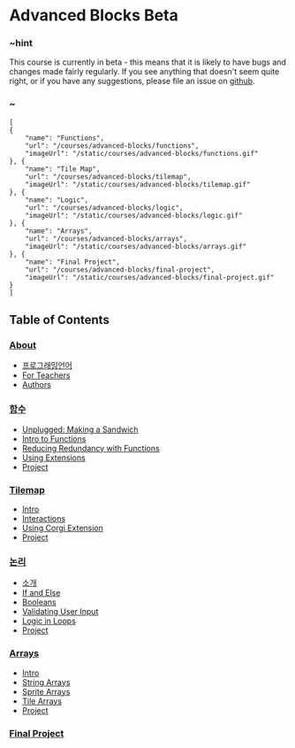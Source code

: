 # Advanced Blocks Beta

### ~hint

This course is currently in beta - this means that it is likely to have bugs and changes made fairly regularly. If you see anything that doesn't seem quite right, or if you have any suggestions, please file an issue on [github](github.com/microsoft/pxt-arcade).

### ~

```codecard
[
{
    "name": "Functions",
    "url": "/courses/advanced-blocks/functions",
    "imageUrl": "/static/courses/advanced-blocks/functions.gif"
}, {
    "name": "Tile Map",
    "url": "/courses/advanced-blocks/tilemap",
    "imageUrl": "/static/courses/advanced-blocks/tilemap.gif"
}, {
    "name": "Logic",
    "url": "/courses/advanced-blocks/logic",
    "imageUrl": "/static/courses/advanced-blocks/logic.gif"
}, {
    "name": "Arrays",
    "url": "/courses/advanced-blocks/arrays",
    "imageUrl": "/static/courses/advanced-blocks/arrays.gif"
}, {
    "name": "Final Project",
    "url": "/courses/advanced-blocks/final-project",
    "imageUrl": "/static/courses/advanced-blocks/final-project.gif"
}
]
```

## Table of Contents

### [About](/courses/csintro/about)

* [프로그래밍언어](/courses/csintro/about/script)
* [For Teachers](/courses/csintro/about/teachers)
* [Authors](/courses/csintro/about/authors)

### [함수](/courses/advanced-blocks/functions)

* [Unplugged: Making a Sandwich](/courses/advanced-blocks/functions/unplugged)
* [Intro to Functions](/courses/advanced-blocks/functions/intro)
* [Reducing Redundancy with Functions](/courses/advanced-blocks/functions/redundancy)
* [Using Extensions](/courses/advanced-blocks/functions/extensions)
* [Project](/courses/advanced-blocks/functions/project)

### [Tilemap](/courses/advanced-blocks/tilemap)

* [Intro](/courses/advanced-blocks/tilemap/intro)
* [Interactions](/courses/advanced-blocks/tilemap/interactions)
* [Using Corgi Extension](/courses/advanced-blocks/tilemap/extensions)
* [Project](/courses/advanced-blocks/tilemap/project)

### [논리](/courses/advanced-blocks/logic)

* [소개](/courses/advanced-blocks/logic/intro)
* [If and Else](/courses/advanced-blocks/logic/if-else)
* [Booleans](/courses/advanced-blocks/logic/booleans)
* [Validating User Input](/courses/advanced-blocks/logic/user-input)
* [Logic in Loops](/courses/advanced-blocks/logic/while)
* [Project](/courses/advanced-blocks/logic/project)

### [Arrays](/courses/advanced-blocks/arrays)

* [Intro](/courses/advanced-blocks/arrays/intro)
* [String Arrays](/courses/advanced-blocks/arrays/string)
* [Sprite Arrays](/courses/advanced-blocks/arrays/sprites)
* [Tile Arrays](/courses/advanced-blocks/arrays/tilemap)
* [Project](/courses/advanced-blocks/arrays/project)

### [Final Project](/courses/advanced-blocks/final-project)